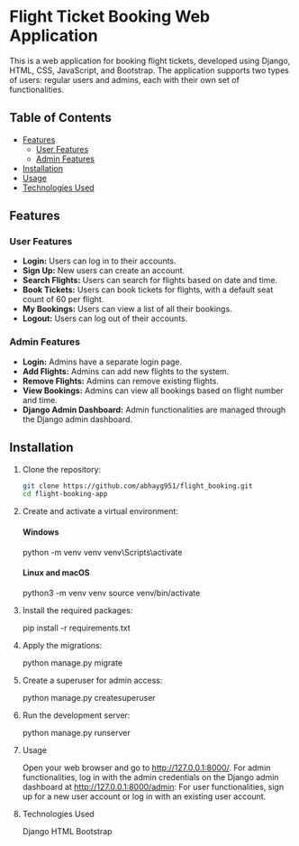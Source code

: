 # Flight Ticket Booking Web Application

This is a web application for booking flight tickets, developed using Django, HTML, CSS, JavaScript, and Bootstrap. The application supports two types of users: regular users and admins, each with their own set of functionalities.

## Table of Contents

- [Features](#features)
  - [User Features](#user-features)
  - [Admin Features](#admin-features)
- [Installation](#installation)
- [Usage](#usage)
- [Technologies Used](#technologies-used)


## Features

### User Features

- **Login:** Users can log in to their accounts.
- **Sign Up:** New users can create an account.
- **Search Flights:** Users can search for flights based on date and time.
- **Book Tickets:** Users can book tickets for flights, with a default seat count of 60 per flight.
- **My Bookings:** Users can view a list of all their bookings.
- **Logout:** Users can log out of their accounts.

### Admin Features

- **Login:** Admins have a separate login page.
- **Add Flights:** Admins can add new flights to the system.
- **Remove Flights:** Admins can remove existing flights.
- **View Bookings:** Admins can view all bookings based on flight number and time.
- **Django Admin Dashboard:** Admin functionalities are managed through the Django admin dashboard.

## Installation

1. Clone the repository:
   ```sh
   git clone https://github.com/abhayg951/flight_booking.git
   cd flight-booking-app

2. Create and activate a virtual environment:
    
    #### Windows
    python -m venv venv
    venv\Scripts\activate

    #### Linux and macOS
    python3 -m venv venv
    source venv/bin/activate

3. Install the required packages:

    pip install -r requirements.txt

4. Apply the migrations:

    python manage.py migrate

5. Create a superuser for admin access:

    python manage.py createsuperuser

6. Run the development server:

    python manage.py runserver

7. Usage

    Open your web browser and go to http://127.0.0.1:8000/.
    For admin functionalities, log in with the admin credentials on the Django admin dashboard at http://127.0.0.1:8000/admin:
    For user functionalities, sign up for a new user account or log in with an existing user account.

8. Technologies Used

    Django
    HTML
    Bootstrap

